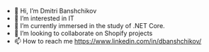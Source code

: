 - 👋 Hi, I’m Dmitri Banshchikov
- 👀 I’m interested in IT
- 🌱 I’m currently immersed in the study of .NET Core.
- 💞️ I’m looking to collaborate on Shopify projects
- 📫 How to reach me https://www.linkedin.com/in/dbanshchikov/

<!---
dzimazilla/dzimazilla is a ✨ special ✨ repository because its `README.md` (this file) appears on your GitHub profile.
You can click the Preview link to take a look at your changes.
--->

